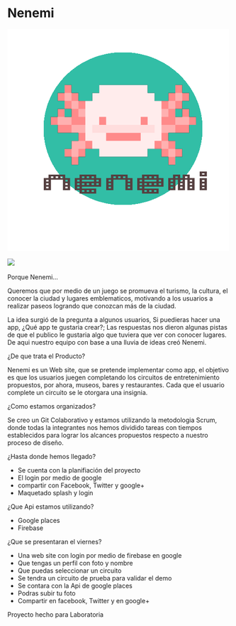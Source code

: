# Nenemi

![](assets/images/logo-nenemi.png)

![](https://user-images.githubusercontent.com/32856885/38873594-c2104c8a-421b-11e8-9748-0c7b6de671e3.png)

Porque Nenemi...

Queremos que por medio de un juego se promueva el turismo, la cultura, el conocer la ciudad y lugares emblematicos, motivando a los usuarios a realizar paseos logrando que conozcan más de la ciudad.

La idea surgió de la pregunta a algunos usuarios, Si puedieras hacer una app, ¿Qué app te gustaria crear?; Las respuestas nos dieron algunas pistas de que el publico le gustaria algo que tuviera que ver con conocer lugares. De aqui nuestro equipo con base a una lluvia de ideas creó Nenemi.

¿De que trata el Producto?

Nenemi es un Web site, que se pretende implementar como app, el objetivo es que los usuarios juegen completando los circuitos de entretenimiento propuestos, por ahora, museos, bares y restaurantes. Cada que el usuario complete un circuito se le otorgara una insignia.

¿Como estamos organizados?

Se creo un Git Colaborativo y estamos utilizando la metodologia Scrum, donde todas la integrantes nos hemos dividido tareas con tiempos establecidos para lograr los alcances propuestos respecto a nuestro proceso de diseño.

¿Hasta donde hemos llegado?

 - Se cuenta con la planifiación del proyecto
 - El login por medio de google
 - compartir con Facebook, Twitter y google+
 - Maquetado splash y login

¿Que Api estamos utilizando?

 - Google places
 - Firebase

¿Que se presentaran el viernes?

 - Una web site con login por medio de firebase en google
 - Que tengas un perfil con foto y nombre
 - Que puedas seleccionar un circuito
 - Se tendra un circuito de prueba para validar el demo
 - Se contara con la Api de google places
 - Podras subir tu foto
 - Compartir en facebook, Twitter y en google+
 
 
 Proyecto hecho para Laboratoria
